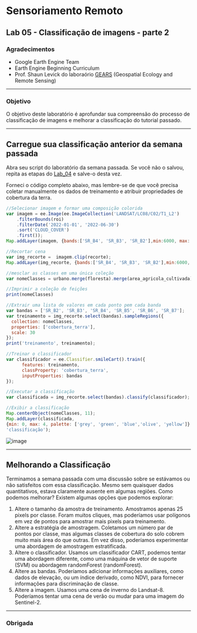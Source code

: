 # Sensoriamento Remoto
Lab 05 - Classificação de imagens - parte 2
--------------

### Agradecimentos
- Google Earth Engine Team
- Earth Engine Beginning Curriculum
- Prof. Shaun Levick do laboraório [GEARS](https://www.gears-lab.com)  (Geospatial Ecology and Remote Sensing) 

------
### Objetivo
O objetivo deste laboratório é aprofundar sua compreensão do processo de classificação de imagens e melhorar a classificação do tutorial passado.

----------

## Carregue sua classificação anterior da semana passada

Abra seu script do laboratório da semana passada. Se você não o salvou, repita as etapas do [Lab_04](https://github.com/eliasberra/Sensoriamento_remoto_GB808/blob/99f77c491b61da623bfff5f70d4ec06269bc725a/Lab_04.md) e salve-o desta vez.

Forneci o código completo abaixo, mas lembre-se de que você precisa coletar manualmente os dados de treinamento e atribuir propriedades de cobertura da terra.

```JavaScript
//Selecionar imagem e formar uma composição colorida
var imagem = ee.Image(ee.ImageCollection('LANDSAT/LC08/C02/T1_L2') 
    .filterBounds(roi)
    .filterDate('2022-01-01', '2022-06-30')
    .sort('CLOUD_COVER')
    .first());   
Map.addLayer(imagem, {bands:['SR_B4', 'SR_B3', 'SR_B2'],min:6000, max: 20000}, 'Imagem cor verdadeira', false);

//Recortar cena
var img_recorte =  imagem.clip(recorte);
Map.addLayer(img_recorte, {bands:['SR_B4', 'SR_B3', 'SR_B2'],min:6000, max: 20000}, 'Recorte');

//mesclar as classes em uma única coleção
var nomeClasses = urbano.merge(floresta).merge(area_agricola_cultivada).merge(area_agricola_solo).merge(agua);

//Imprimir a coleção de feições
print(nomeClasses)

//Extrair uma lista de valores em cada ponto pem cada banda
var bandas = ['SR_B2', 'SR_B3', 'SR_B4', 'SR_B5', 'SR_B6', 'SR_B7'];
var treinamento = img_recorte.select(bandas).sampleRegions({
  collection: nomeClasses,
  properties: ['cobertura_terra'],
  scale: 30
});
print('treinamento', treinamento);

//Treinar o classificador
var classificador = ee.Classifier.smileCart().train({
      features: treinamento,
      classProperty: 'cobertura_terra',
      inputProperties: bandas
});

//Executar a classificação
var classificada = img_recorte.select(bandas).classify(classificador);

//Exibir a classificação
Map.centerObject(nomeClasses, 11);
Map.addLayer(classificada,
{min: 0, max: 4, palette: ['grey', 'green', 'blue','olive', 'yellow']},
'classificação');

```
![image](https://user-images.githubusercontent.com/41900626/175385609-82018207-6d8a-471c-bf3e-2a8c8fb22df7.png)



-----
## Melhorando a Classificação

Terminamos a semana passada com uma discussão sobre se estávamos ou não satisfeitos com essa classificação. Mesmo sem quaisquer dados quantitativos, estava claramente ausente em algumas regiões. Como podemos melhorar? Existem algumas opções que podemos explorar:

1. Altere o tamanho da amostra de treinamento. Amostramos apenas 25 pixels por classe. Foram muitos cliques, mas poderíamos usar polígonos em vez de pontos para amostrar mais pixels para treinamento.
2. Altere a estratégia de amostragem. Coletamos um número par de pontos por classe, mas algumas classes de cobertura do solo cobrem muito mais área do que outras. Em vez disso, poderíamos experimentar uma abordagem de amostragem estratificada.
3. Altere o classificador. Usamos um classificador CART, podemos tentar uma abordagem diferente, como uma máquina de vetor de suporte (SVM) ou abordagem randomForest (randomForest).
4. Altere as bandas. Poderíamos adicionar informações auxiliares, como dados de elevação, ou um índice derivado, como NDVI, para fornecer informações para discriminação de classe.
5. Altere a imagem. Usamos uma cena de inverno do Landsat-8. Poderíamos tentar uma cena de verão ou mudar para uma imagem do Sentinel-2.


-------
### Obrigada
